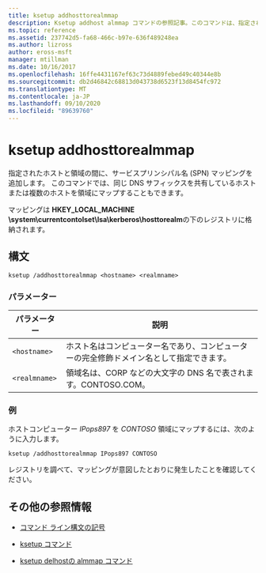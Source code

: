 ```yaml
---
title: ksetup addhosttorealmmap
description: Ksetup addhost almmap コマンドの参照記事。このコマンドは、指定されたホストと領域の間にサービスプリンシパル名 (SPN) マッピングを追加します。
ms.topic: reference
ms.assetid: 237742d5-fa68-466c-b97e-636f489248ea
ms.author: lizross
author: eross-msft
manager: mtillman
ms.date: 10/16/2017
ms.openlocfilehash: 16ffe4431167ef63c73d4889febed49c40344e8b
ms.sourcegitcommit: db2d46842c68813d043738d6523f13d8454fc972
ms.translationtype: MT
ms.contentlocale: ja-JP
ms.lasthandoff: 09/10/2020
ms.locfileid: "89639760"
---
```

# <a name="ksetup-addhosttorealmmap"></a>ksetup addhosttorealmmap

指定されたホストと領域の間に、サービスプリンシパル名 (SPN) マッピングを追加します。 このコマンドでは、同じ DNS サフィックスを共有しているホストまたは複数のホストを領域にマップすることもできます。

マッピングは **HKEY_LOCAL_MACHINE \system\currentcontolset\lsa\kerberos\hosttorealm**の下のレジストリに格納されます。

## <a name="syntax"></a>構文

```
ksetup /addhosttorealmmap <hostname> <realmname>
```

### <a name="parameters"></a>パラメーター

| パラメーター | 説明 |
| --------- |------------ |
| `<hostname>` | ホスト名はコンピューター名であり、コンピューターの完全修飾ドメイン名として指定できます。 |
| `<realmname>` | 領域名は、CORP などの大文字の DNS 名で表されます。CONTOSO.COM。 |

### <a name="examples"></a>例

ホストコンピューター *IPops897* を *CONTOSO* 領域にマップするには、次のように入力します。

```
ksetup /addhosttorealmmap IPops897 CONTOSO
```

レジストリを調べて、マッピングが意図したとおりに発生したことを確認してください。

## <a name="additional-references"></a>その他の参照情報

- [コマンド ライン構文の記号](command-line-syntax-key.md)

- [ksetup コマンド](ksetup.md)

- [ksetup delhostの almmap コマンド](ksetup-delhosttorealmmap.md)
